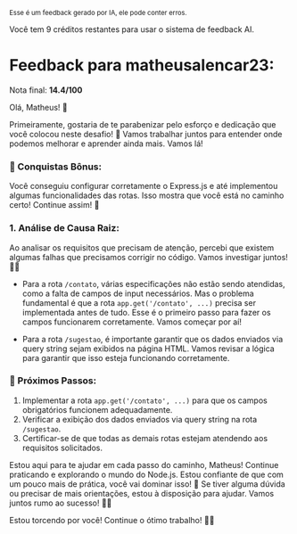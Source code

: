 <sup>Esse é um feedback gerado por IA, ele pode conter erros.</sup>

Você tem 9 créditos restantes para usar o sistema de feedback AI.

# Feedback para matheusalencar23:

Nota final: **14.4/100**

Olá, Matheus! 👋

Primeiramente, gostaria de te parabenizar pelo esforço e dedicação que você colocou neste desafio! 🌟 Vamos trabalhar juntos para entender onde podemos melhorar e aprender ainda mais. Vamos lá!

### 🎉 Conquistas Bônus:
Você conseguiu configurar corretamente o Express.js e até implementou algumas funcionalidades das rotas. Isso mostra que você está no caminho certo! Continue assim! 👏

### 1. Análise de Causa Raiz:
Ao analisar os requisitos que precisam de atenção, percebi que existem algumas falhas que precisamos corrigir no código. Vamos investigar juntos! 🕵️‍♂️

- Para a rota `/contato`, várias especificações não estão sendo atendidas, como a falta de campos de input necessários. Mas o problema fundamental é que a rota `app.get('/contato', ...)` precisa ser implementada antes de tudo. Esse é o primeiro passo para fazer os campos funcionarem corretamente. Vamos começar por aí!

- Para a rota `/sugestao`, é importante garantir que os dados enviados via query string sejam exibidos na página HTML. Vamos revisar a lógica para garantir que isso esteja funcionando corretamente.

### 🚀 Próximos Passos:
1. Implementar a rota `app.get('/contato', ...)` para que os campos obrigatórios funcionem adequadamente.
2. Verificar a exibição dos dados enviados via query string na rota `/sugestao`.
3. Certificar-se de que todas as demais rotas estejam atendendo aos requisitos solicitados.

Estou aqui para te ajudar em cada passo do caminho, Matheus! Continue praticando e explorando o mundo do Node.js. Estou confiante de que com um pouco mais de prática, você vai dominar isso! 💪 Se tiver alguma dúvida ou precisar de mais orientações, estou à disposição para ajudar. Vamos juntos rumo ao sucesso! 🚀💡

Estou torcendo por você! Continue o ótimo trabalho! 👏🌟
